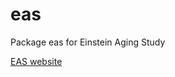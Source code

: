 # eas
Package eas for Einstein Aging Study

[EAS website](https://einsteinmed.org/departments/neurology/clinical-research-program/eas/)
